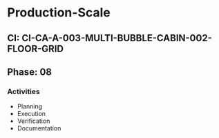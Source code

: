 # Production-Scale

## CI: CI-CA-A-003-MULTI-BUBBLE-CABIN-002-FLOOR-GRID
## Phase: 08

### Activities
- Planning
- Execution
- Verification
- Documentation
